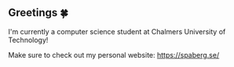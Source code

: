 ##  Greetings  🍀

I'm currently a computer science student at Chalmers University of Technology!

Make sure to check out my personal website: https://spaberg.se/
